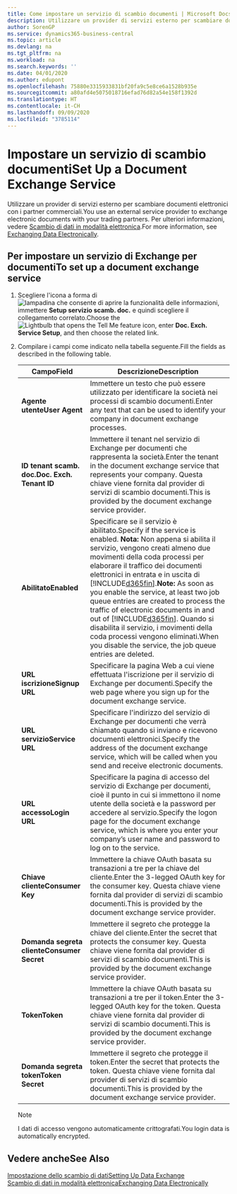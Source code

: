 ```yaml
---
title: Come impostare un servizio di scambio documenti | Microsoft Docs
description: Utilizzare un provider di servizi esterno per scambiare documenti elettronici con i partner commerciali.
author: SorenGP
ms.service: dynamics365-business-central
ms.topic: article
ms.devlang: na
ms.tgt_pltfrm: na
ms.workload: na
ms.search.keywords: ''
ms.date: 04/01/2020
ms.author: edupont
ms.openlocfilehash: 75880e3315933831bf20fa9c5e8ce6a1528b935e
ms.sourcegitcommit: a80afd4e5075018716efad76d82a54e158f1392d
ms.translationtype: HT
ms.contentlocale: it-CH
ms.lasthandoff: 09/09/2020
ms.locfileid: "3785114"
---
```

# <a name="set-up-a-document-exchange-service"></a><span data-ttu-id="a28fb-103">Impostare un servizio di scambio documenti</span><span class="sxs-lookup"><span data-stu-id="a28fb-103">Set Up a Document Exchange Service</span></span>
<span data-ttu-id="a28fb-104">Utilizzare un provider di servizi esterno per scambiare documenti elettronici con i partner commerciali.</span><span class="sxs-lookup"><span data-stu-id="a28fb-104">You use an external service provider to exchange electronic documents with your trading partners.</span></span> <span data-ttu-id="a28fb-105">Per ulteriori informazioni, vedere [Scambio di dati in modalità elettronica](across-data-exchange.md).</span><span class="sxs-lookup"><span data-stu-id="a28fb-105">For more information, see [Exchanging Data Electronically](across-data-exchange.md).</span></span>  

## <a name="to-set-up-a-document-exchange-service"></a><span data-ttu-id="a28fb-106">Per impostare un servizio di Exchange per documenti</span><span class="sxs-lookup"><span data-stu-id="a28fb-106">To set up a document exchange service</span></span>  
1. <span data-ttu-id="a28fb-107">Scegliere l'icona a forma di ![lampadina che consente di aprire la funzionalità delle informazioni](media/ui-search/search_small.png "Informazioni sull'operazione che si desidera eseguire"), immettere **Setup servizio scamb. doc.** e quindi scegliere il collegamento correlato.</span><span class="sxs-lookup"><span data-stu-id="a28fb-107">Choose the ![Lightbulb that opens the Tell Me feature](media/ui-search/search_small.png "Tell me what you want to do") icon, enter **Doc. Exch. Service Setup**, and then choose the related link.</span></span>  
2. <span data-ttu-id="a28fb-108">Compilare i campi come indicato nella tabella seguente.</span><span class="sxs-lookup"><span data-stu-id="a28fb-108">Fill the fields as described in the following table.</span></span>  

    |<span data-ttu-id="a28fb-109">Campo</span><span class="sxs-lookup"><span data-stu-id="a28fb-109">Field</span></span>|<span data-ttu-id="a28fb-110">Descrizione</span><span class="sxs-lookup"><span data-stu-id="a28fb-110">Description</span></span>|  
    |---------------------------------|---------------------------------------|  
    |<span data-ttu-id="a28fb-111">**Agente utente**</span><span class="sxs-lookup"><span data-stu-id="a28fb-111">**User Agent**</span></span>|<span data-ttu-id="a28fb-112">Immettere un testo che può essere utilizzato per identificare la società nei processi di scambio documenti.</span><span class="sxs-lookup"><span data-stu-id="a28fb-112">Enter any text that can be used to identify your company in document exchange processes.</span></span>|  
    |<span data-ttu-id="a28fb-113">**ID tenant scamb. doc.**</span><span class="sxs-lookup"><span data-stu-id="a28fb-113">**Doc. Exch. Tenant ID**</span></span>|<span data-ttu-id="a28fb-114">Immettere il tenant nel servizio di Exchange per documenti che rappresenta la società.</span><span class="sxs-lookup"><span data-stu-id="a28fb-114">Enter the tenant in the document exchange service that represents your company.</span></span> <span data-ttu-id="a28fb-115">Questa chiave viene fornita dal provider di servizi di scambio documenti.</span><span class="sxs-lookup"><span data-stu-id="a28fb-115">This is provided by the document exchange service provider.</span></span>|  
    |<span data-ttu-id="a28fb-116">**Abilitato**</span><span class="sxs-lookup"><span data-stu-id="a28fb-116">**Enabled**</span></span>|<span data-ttu-id="a28fb-117">Specificare se il servizio è abilitato.</span><span class="sxs-lookup"><span data-stu-id="a28fb-117">Specify if the service is enabled.</span></span> <span data-ttu-id="a28fb-118">**Nota:** Non appena si abilita il servizio, vengono creati almeno due movimenti della coda processi per elaborare il traffico dei documenti elettronici in entrata e in uscita di [!INCLUDE[d365fin](includes/d365fin_md.md)].</span><span class="sxs-lookup"><span data-stu-id="a28fb-118">**Note:**  As soon as you enable the service, at least two job queue entries are created to process the traffic of electronic documents in and out of [!INCLUDE[d365fin](includes/d365fin_md.md)].</span></span> <span data-ttu-id="a28fb-119">Quando si disabilita il servizio, i movimenti della coda processi vengono eliminati.</span><span class="sxs-lookup"><span data-stu-id="a28fb-119">When you disable the service, the job queue entries are deleted.</span></span>|  
    |<span data-ttu-id="a28fb-120">**URL iscrizione**</span><span class="sxs-lookup"><span data-stu-id="a28fb-120">**Signup URL**</span></span>|<span data-ttu-id="a28fb-121">Specificare la pagina Web a cui viene effettuata l'iscrizione per il servizio di Exchange per documenti.</span><span class="sxs-lookup"><span data-stu-id="a28fb-121">Specify the web page where you sign up for the document exchange service.</span></span>|  
    |<span data-ttu-id="a28fb-122">**URL servizio**</span><span class="sxs-lookup"><span data-stu-id="a28fb-122">**Service URL**</span></span>|<span data-ttu-id="a28fb-123">Specificare l'indirizzo del servizio di Exchange per documenti che verrà chiamato quando si inviano e ricevono documenti elettronici.</span><span class="sxs-lookup"><span data-stu-id="a28fb-123">Specify the address of the document exchange service, which will be called when you send and receive electronic documents.</span></span>|  
    |<span data-ttu-id="a28fb-124">**URL accesso**</span><span class="sxs-lookup"><span data-stu-id="a28fb-124">**Login URL**</span></span>|<span data-ttu-id="a28fb-125">Specificare la pagina di accesso del servizio di Exchange per documenti, cioè il punto in cui si immettono il nome utente della società e la password per accedere al servizio.</span><span class="sxs-lookup"><span data-stu-id="a28fb-125">Specify the logon page for the document exchange service, which is where you enter your company’s user name and password to log on to the service.</span></span>|  
    |<span data-ttu-id="a28fb-126">**Chiave cliente**</span><span class="sxs-lookup"><span data-stu-id="a28fb-126">**Consumer Key**</span></span>|<span data-ttu-id="a28fb-127">Immettere la chiave OAuth basata su transazioni a tre per la chiave del cliente.</span><span class="sxs-lookup"><span data-stu-id="a28fb-127">Enter the 3-legged OAuth key for the consumer key.</span></span> <span data-ttu-id="a28fb-128">Questa chiave viene fornita dal provider di servizi di scambio documenti.</span><span class="sxs-lookup"><span data-stu-id="a28fb-128">This is provided by the document exchange service provider.</span></span>|  
    |<span data-ttu-id="a28fb-129">**Domanda segreta cliente**</span><span class="sxs-lookup"><span data-stu-id="a28fb-129">**Consumer Secret**</span></span>|<span data-ttu-id="a28fb-130">Immettere il segreto che protegge la chiave del cliente.</span><span class="sxs-lookup"><span data-stu-id="a28fb-130">Enter the secret that protects the consumer key.</span></span> <span data-ttu-id="a28fb-131">Questa chiave viene fornita dal provider di servizi di scambio documenti.</span><span class="sxs-lookup"><span data-stu-id="a28fb-131">This is provided by the document exchange service provider.</span></span>|  
    |<span data-ttu-id="a28fb-132">**Token**</span><span class="sxs-lookup"><span data-stu-id="a28fb-132">**Token**</span></span>|<span data-ttu-id="a28fb-133">Immettere la chiave OAuth basata su transazioni a tre per il token.</span><span class="sxs-lookup"><span data-stu-id="a28fb-133">Enter the 3-legged OAuth key for the token.</span></span> <span data-ttu-id="a28fb-134">Questa chiave viene fornita dal provider di servizi di scambio documenti.</span><span class="sxs-lookup"><span data-stu-id="a28fb-134">This is provided by the document exchange service provider.</span></span>|  
    |<span data-ttu-id="a28fb-135">**Domanda segreta token**</span><span class="sxs-lookup"><span data-stu-id="a28fb-135">**Token Secret**</span></span>|<span data-ttu-id="a28fb-136">Immettere il segreto che protegge il token.</span><span class="sxs-lookup"><span data-stu-id="a28fb-136">Enter the secret that protects the token.</span></span> <span data-ttu-id="a28fb-137">Questa chiave viene fornita dal provider di servizi di scambio documenti.</span><span class="sxs-lookup"><span data-stu-id="a28fb-137">This is provided by the document exchange service provider.</span></span>|  

    > [!NOTE]  
    > <span data-ttu-id="a28fb-138">I dati di accesso vengono automaticamente crittografati.</span><span class="sxs-lookup"><span data-stu-id="a28fb-138">You login data is automatically encrypted.</span></span>

## <a name="see-also"></a><span data-ttu-id="a28fb-139">Vedere anche</span><span class="sxs-lookup"><span data-stu-id="a28fb-139">See Also</span></span>  
[<span data-ttu-id="a28fb-140">Impostazione dello scambio di dati</span><span class="sxs-lookup"><span data-stu-id="a28fb-140">Setting Up Data Exchange</span></span>](across-set-up-data-exchange.md)  
[<span data-ttu-id="a28fb-141">Scambio di dati in modalità elettronica</span><span class="sxs-lookup"><span data-stu-id="a28fb-141">Exchanging Data Electronically</span></span>](across-data-exchange.md)
